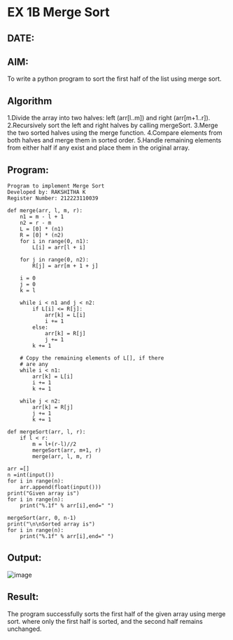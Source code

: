# EX 1B Merge Sort
## DATE:
## AIM:
To write a python program to sort the first half of the list using merge sort.

## Algorithm
1.Divide the array into two halves: left (arr[l..m]) and right (arr[m+1..r]).
2.Recursively sort the left and right halves by calling mergeSort.
3.Merge the two sorted halves using the merge function.
4.Compare elements from both halves and merge them in sorted order.
5.Handle remaining elements from either half if any exist and place them in the original array.
## Program:
~~~
Program to implement Merge Sort
Developed by: RAKSHITHA K
Register Number: 212223110039

def merge(arr, l, m, r):
    n1 = m - l + 1
    n2 = r - m
    L = [0] * (n1)
    R = [0] * (n2)
    for i in range(0, n1):
        L[i] = arr[l + i]
 
    for j in range(0, n2):
        R[j] = arr[m + 1 + j]
 
    i = 0     
    j = 0     
    k = l     
 
    while i < n1 and j < n2:
        if L[i] <= R[j]:
            arr[k] = L[i]
            i += 1
        else:
            arr[k] = R[j]
            j += 1
        k += 1
 
    # Copy the remaining elements of L[], if there
    # are any
    while i < n1:
        arr[k] = L[i]
        i += 1
        k += 1
 
    while j < n2:
        arr[k] = R[j]
        j += 1
        k += 1

def mergeSort(arr, l, r):
    if l < r:
        m = l+(r-l)//2
        mergeSort(arr, m+1, r)
        merge(arr, l, m, r)

arr =[]               
n =int(input())
for i in range(n):
    arr.append(float(input()))
print("Given array is")
for i in range(n):
    print("%.1f" % arr[i],end=" ")
 
mergeSort(arr, 0, n-1)
print("\n\nSorted array is")
for i in range(n):
    print("%.1f" % arr[i],end=" ")
~~~


## Output:
![image](https://github.com/user-attachments/assets/6d7cb64b-9cf6-4495-b0e2-43de4f9ddd33)

## Result:
The program successfully sorts the first half of the given array using merge sort. where only the first half is sorted, and the second half remains unchanged.

